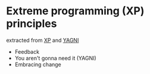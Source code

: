 # Extreme programming (XP) principles

extracted from [XP](https://en.wikipedia.org/wiki/Extreme_programming) and [YAGNI](https://en.wikipedia.org/wiki/You_aren%27t_gonna_need_it)

* Feedback
* You aren't gonna need it (YAGNI)
* Embracing change
